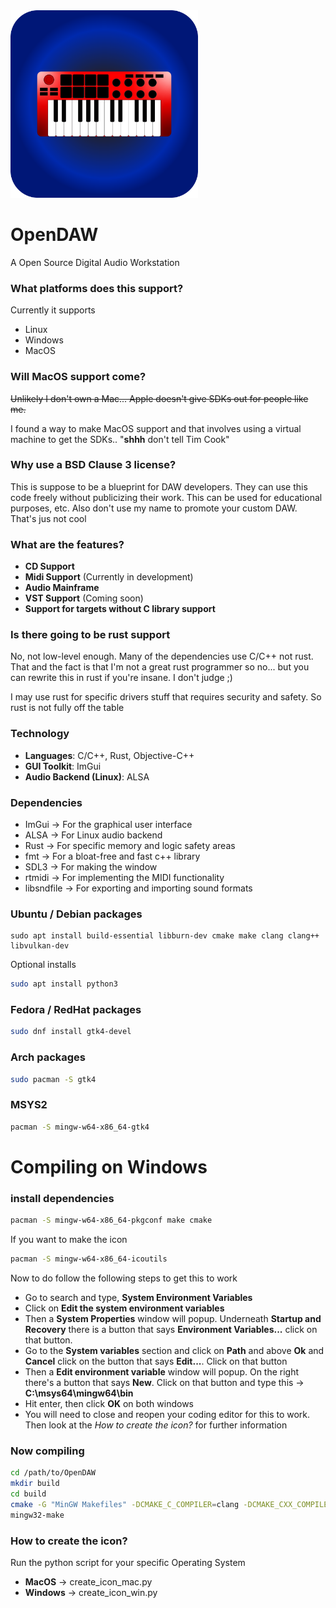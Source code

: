 <img src="assets/logo.png" width="300">

# OpenDAW

A Open Source Digital Audio Workstation

### What platforms does this support?

Currently it supports

- Linux
- Windows
- MacOS

### Will MacOS support come?

~~Unlikely I don't own a Mac... Apple doesn't give SDKs out for people like me.~~

I found a way to make MacOS support and that involves using a virtual machine to get the SDKs.. "**shhh** don't tell Tim Cook"

### Why use a BSD Clause 3 license?

This is suppose to be a blueprint for DAW developers. They can use this code freely without publicizing their work. This can be used for educational purposes, etc.
Also don't use my name to promote your custom DAW. That's jus not cool

### What are the features?

- **CD Support**    
- **Midi Support** (Currently in development)
- **Audio Mainframe**   
- **VST Support** (Coming soon)
- **Support for targets without C library support**

### Is there going to be rust support

No, not low-level enough. Many of the dependencies use C/C++ not rust. That and the fact is that I'm not a great rust programmer so no... but you can rewrite this in rust if you're insane. I don't judge ;)

I may use rust for specific drivers stuff that requires security and safety.
So rust is not fully off the table

### Technology

- **Languages**: C/C++, Rust, Objective-C++
- **GUI Toolkit**: ImGui
- **Audio Backend (Linux)**: ALSA

### Dependencies

- ImGui &rarr; For the graphical user interface
- ALSA &rarr; For Linux audio backend
- Rust &rarr; For specific memory and logic safety areas
- fmt &rarr; For a bloat-free and fast c++ library
- SDL3 &rarr; For making the window
- rtmidi &rarr; For implementing the MIDI functionality
- libsndfile &rarr; For exporting and importing sound formats 


### Ubuntu / Debian packages

```bsh
sudo apt install build-essential libburn-dev cmake make clang clang++ libvulkan-dev
```

Optional installs

```bash
sudo apt install python3
```

### Fedora / RedHat packages

```bash
sudo dnf install gtk4-devel
```

### Arch packages

```bash
sudo pacman -S gtk4
```

### MSYS2

```bash
pacman -S mingw-w64-x86_64-gtk4
```

# Compiling on Windows

### install dependencies

```bash
pacman -S mingw-w64-x86_64-pkgconf make cmake
```

If you want to make the icon 

```bash
pacman -S mingw-w64-x86_64-icoutils
```

Now to do follow the following steps to get this to work
- Go to search and type, **System Environment Variables**
- Click on **Edit the system environment variables**
- Then a **System Properties** window will popup. Underneath **Startup and Recovery** there is a button that says **Environment Variables...** click on that button.
- Go to the **System variables** section and click on **Path** and above **Ok** and **Cancel** click on the button that says **Edit...**. Click on that button
- Then a **Edit environment variable** window will popup. On the right there's a button that says **New**. Click on that button and type this &rarr; **C:\msys64\mingw64\bin**
- Hit enter, then click **OK** on both windows
- You will need to close and reopen your coding editor for this to work. Then look at the *How to create the icon?* for further information

### Now compiling

```bash
cd /path/to/OpenDAW
mkdir build
cd build
cmake -G "MinGW Makefiles" -DCMAKE_C_COMPILER=clang -DCMAKE_CXX_COMPILER=clang++ -DCMAKE_BUILD_TYPE=Release ..
mingw32-make
```

### How to create the icon?

Run the python script for your specific Operating System

- **MacOS** &rarr; create_icon_mac.py
- **Windows** &rarr; create_icon_win.py